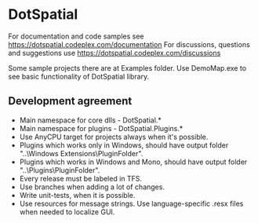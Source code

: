 # DotSpatial

For documentation and code samples see
https://dotspatial.codeplex.com/documentation
For discussions, questions and suggestions use
https://dotspatial.codeplex.com/discussions

Some sample projects there are at Examples folder.
Use DemoMap.exe to see basic functionality of DotSpatial library.

## Development agreement
* Main namespace for core dlls - DotSpatial.*
* Main namespace for plugins - DotSpatial.Plugins.*
* Use AnyCPU target for projects always when it's possible.
* Plugins which works only in Windows, should have output folder "..\Windows Extensions\PluginFolder".
* Plugins which works in Windows and Mono, should have output folder "..\Plugins\PluginFolder".
* Every release must be labeled in TFS.
* Use branches when adding a lot of changes.
* Write unit-tests, when it is possible.
* Use resources for message strings. Use language-specific .resx files when needed to localize GUI.